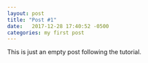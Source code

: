 ```yaml
---
layout: post
title: "Post #1"
date:   2017-12-28 17:40:52 -0500
categories: my first post
---
```


This is just an empty post following the tutorial.
